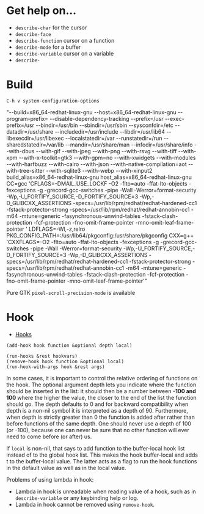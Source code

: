 # Get help on...

- `describe-char` for the cursor
- `describe-face`
- `describe-function` cursor on a function
- `describe-mode` for a buffer 
- `describe-variable` cursor on a variable
- `describe-`

# Build

`C-h v system-configuration-options`

"--build=x86_64-redhat-linux-gnu --host=x86_64-redhat-linux-gnu --program-prefix= --disable-dependency-tracking --prefix=/usr --exec-prefix=/usr --bindir=/usr/bin --sbindir=/usr/sbin --sysconfdir=/etc --datadir=/usr/share --includedir=/usr/include --libdir=/usr/lib64 --libexecdir=/usr/libexec --localstatedir=/var --runstatedir=/run --sharedstatedir=/var/lib --mandir=/usr/share/man --infodir=/usr/share/info --with-dbus --with-gif --with-jpeg --with-png --with-rsvg --with-tiff --with-xpm --with-x-toolkit=gtk3 --with-gpm=no --with-xwidgets --with-modules --with-harfbuzz --with-cairo --with-json --with-native-compilation=aot --with-tree-sitter --with-sqlite3 --with-webp --with-xinput2 build_alias=x86_64-redhat-linux-gnu host_alias=x86_64-redhat-linux-gnu CC=gcc 'CFLAGS=-DMAIL_USE_LOCKF -O2 -flto=auto -ffat-lto-objects -fexceptions -g -grecord-gcc-switches -pipe -Wall -Werror=format-security -Wp,-U_FORTIFY_SOURCE,-D_FORTIFY_SOURCE=3 -Wp,-D_GLIBCXX_ASSERTIONS -specs=/usr/lib/rpm/redhat/redhat-hardened-cc1 -fstack-protector-strong -specs=/usr/lib/rpm/redhat/redhat-annobin-cc1  -m64   -mtune=generic -fasynchronous-unwind-tables -fstack-clash-protection -fcf-protection -fno-omit-frame-pointer -mno-omit-leaf-frame-pointer ' LDFLAGS=-Wl,-z,relro PKG_CONFIG_PATH=:/usr/lib64/pkgconfig:/usr/share/pkgconfig CXX=g++ 'CXXFLAGS=-O2 -flto=auto -ffat-lto-objects -fexceptions -g -grecord-gcc-switches -pipe -Wall -Werror=format-security -Wp,-U_FORTIFY_SOURCE,-D_FORTIFY_SOURCE=3 -Wp,-D_GLIBCXX_ASSERTIONS -specs=/usr/lib/rpm/redhat/redhat-hardened-cc1 -fstack-protector-strong -specs=/usr/lib/rpm/redhat/redhat-annobin-cc1  -m64   -mtune=generic -fasynchronous-unwind-tables -fstack-clash-protection -fcf-protection -fno-omit-frame-pointer -mno-omit-leaf-frame-pointer'"

Pure GTK
`pixel-scroll-precision-mode` is available
    
# Hook

- [Hooks](https://www.gnu.org/software/emacs/manual/html_node/elisp/Hooks.html)

```
(add-hook hook function &optional depth local)

(run-hooks &rest hookvars)
(remove-hook hook function &optional local)
(run-hook-with-args hook &rest args)
```

In some cases, it is important to control the relative ordering of functions on the hook. The
optional argument depth lets you indicate where the function should be inserted in the list: it
should then be a number between **-100 and 100** where the higher the value, the closer to the end of
the list the function should go. The depth defaults to 0 and for backward compatibility when depth
is a non-nil symbol it is interpreted as a depth of 90. Furthermore, when depth is strictly greater
than 0 the function is added after rather than before functions of the same depth. One should never
use a depth of 100 (or -100), because one can never be sure that no other function will ever need to
come before (or after) us.

If ``local`` is non-nil, that says to add function to the buffer-local hook list instead of to the
global hook list. This makes the hook buffer-local and adds t to the buffer-local value. The latter
acts as a flag to run the hook functions in the default value as well as in the local value.

Problems of using lambda in hook:
- Lambda in hook is unreadable when reading value of a hook, such as in `describe-variable` or any keybinding help or log.
- Lambda in hook cannot be removed using `remove-hook`.

